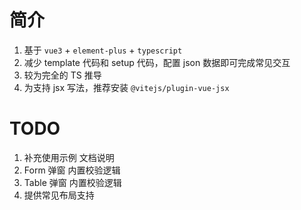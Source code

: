 # 简介

1. 基于 `vue3` + `element-plus` + `typescript`
1. 减少 template 代码和 setup 代码，配置 json 数据即可完成常见交互
1. 较为完全的 TS 推导
1. 为支持 jsx 写法，推荐安装 `@vitejs/plugin-vue-jsx`

# TODO

1. 补充使用示例 文档说明
1. Form 弹窗 内置校验逻辑
1. Table 弹窗 内置校验逻辑
1. 提供常见布局支持
